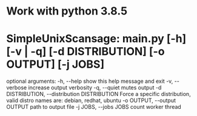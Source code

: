 # Work with python 3.8.5
# SimpleUnixScansage: main.py [-h] [-v | -q] [-d DISTRIBUTION] [-o OUTPUT] [-j JOBS]

optional arguments:
  -h, --help            show this help message and exit
  -v, --verbose         increase output verbosity
  -q, --quiet           mutes output
  -d DISTRIBUTION, --distribution DISTRIBUTION
                        Force a specific distribution, valid distro names are:
                        debian, redhat, ubuntu
  -o OUTPUT, --output OUTPUT
                        path to output file
  -j JOBS, --jobs JOBS  count worker thread

